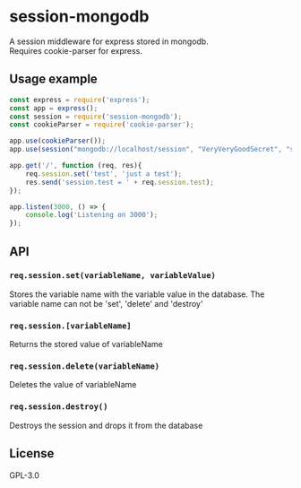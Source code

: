 # session-mongodb
A session middleware for express stored in mongodb.  
Requires cookie-parser for express.  

## Usage example

```js
const express = require('express');
const app = express();
const session = require('session-mongodb');
const cookieParser = require('cookie-parser');

app.use(cookieParser());
app.use(session("mongodb://localhost/session", "VeryVeryGoodSecret", "sessionId"));

app.get('/', function (req, res){
    req.session.set('test', 'just a test');
    res.send('session.test = ' + req.session.test);
});

app.listen(3000, () => {
    console.log('Listening on 3000');
});
```

## API

### `req.session.set(variableName, variableValue)`

Stores the variable name with the variable value in the database.
The variable name can not be 'set', 'delete' and 'destroy'

### `req.session.[variableName]`

Returns the stored value of variableName

### `req.session.delete(variableName)`

Deletes the value of variableName

### `req.session.destroy()`

Destroys the session and drops it from the database

## License

GPL-3.0

